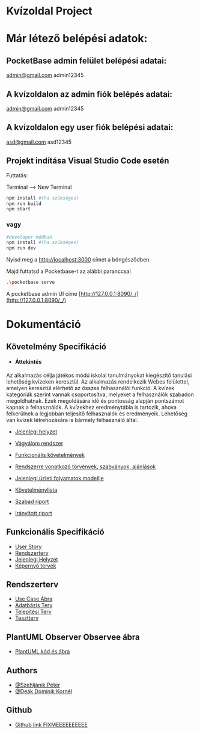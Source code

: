 
# Kvízoldal Project

# Már létező belépési adatok:

## PocketBase admin felület belépési adatai:
admin@gmail.com
admin12345

## A kvízoldalon az admin fiók belépés adatai:
admin@gmail.com
admin12345

## A kvízoldalon egy user fiók belépési adatai:
asd@gmail.com
asd12345

## Projekt indítása Visual Studio Code esetén

Futtatás:

Terminal --> New Terminal

```bash
npm install #(ha szükséges)
npm run build
npm start
```

### vagy

```bash
#developer módban
npm install #(ha szükséges)
npm run dev
```
Nyisd meg a [http://localhost:3000](http://localhost:3000) címet a böngésződben.


Majd futtatsd a Pocketbase-t az alábbi paranccsal
```bash
.\pocketbase serve
```

A pocketbase admin UI címe
[http://127.0.0.1:8090/_/](http://127.0.0.1:8090/_/)

# Dokumentáció
## Követelmény Specifikáció
- #### Áttekintés
Az alkalmazás célja játékos módú iskolai tanulmányokat kiegészítő tanulási lehetőség kvízeken keresztül.  Az alkalmazás rendelkezik Webes felülettel, amelyen keresztül
elérhető az összes felhasználói funkció. A kvízek kategóriák szerint vannak csoportosítva, melyeket a felhasználók szabadon megoldhatnak. Ezek megoldására idő
és pontosság alapján pontszámot kapnak a felhasználók.  A kvízekhez eredménytábla is tartozik, ahova felkerülnek a legjobban teljesítő felhasználók és eredményeik. Lehetőség van kvízek létrehozására is bármely felhasználó által.

- [Jelenlegi helyzet](/documentation/JelenlegiHelyzet.md)


- [Vágyálom rendszer](/documentation/VagyalomRendszer.md)
- [Funkcionális követelmények](/documentation/FunkcionalisKovetelmenyek.md)
- [Rendszerre vonatkozó törvények, szabványok, ajánlások](/documentation/TorvenyekSzabvanyokAjanlasok.md)
- [Jelenlegi üzleti folyamatok modellje](/documentation/JelenlegiUzletiFolyamatokModellje.md)
- [Követelménylista ](/documentation//Kovetelmenylista.md)
- [Szabad riport](/documentation/SzabadRiport.md)
- [Irányított riport](/documentation/IrarnyitottRiport.md)

## Funkcionális Specifikáció
- [User Story](/documentation/UserStory.md)
- [Rendszerterv](/documentation/Rendszerterv.md)
- [Jelenlegi Helyzet](/documentation/FunkcSpecJelenlegiHelyzet.md)
- [Képernyő tervek](/documentation/Kepernyotervek.md)

## Rendszerterv
- [Use Case Ábra](/documentation/Usecase.md)
- [Adatbázis Terv](/documentation//AdatbazisStruktura.md)
- [Telepítési Terv](/documentation/TelepitesiTerv.md)
- [Tesztterv](/documentation/TesztTerv.md)

## PlantUML Observer Observee ábra
- [PlantUML kód és ábra](/documentation/PlantUml.md)

## Authors
- [@Szehljánik Péter](https://www.github.com/SzPeti8)
- [@Deák Dominik Kornél](https://github.com/DeakDomi123)


## Github
- [Github link FIXMEEEEEEEEEE]()
